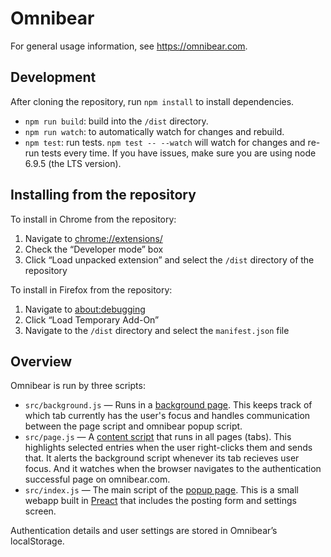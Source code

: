 # Omnibear

For general usage information, see https://omnibear.com.

## Development

After cloning the repository, run `npm install` to install dependencies.

- `npm run build`: build into the `/dist` directory.
- `npm run watch`: to automatically watch for changes and rebuild.
- `npm test`: run tests. `npm test -- --watch` will watch for changes and re-run tests every time. If you have issues, make sure you are using node 6.9.5 (the LTS version).

## Installing from the repository

To install in Chrome from the repository:

1.  Navigate to [chrome://extensions/](chrome://extensions/)
2.  Check the “Developer mode” box
3.  Click “Load unpacked extension” and select the `/dist` directory of the repository

To install in Firefox from the repository:

1.  Navigate to [about:debugging](about:debugging)
2.  Click “Load Temporary Add-On”
3.  Navigate to the `/dist` directory and select the `manifest.json` file

## Overview

Omnibear is run by three scripts:

- `src/background.js` — Runs in a [background page](https://developer.mozilla.org/en-US/Add-ons/WebExtensions/Anatomy_of_a_WebExtension#Background_scripts). This keeps track of which tab currently has the user's focus and handles communication between the page script and omnibear popup script.
- `src/page.js` — A [content script](https://developer.mozilla.org/en-US/Add-ons/WebExtensions/Anatomy_of_a_WebExtension#Content_scripts) that runs in all pages (tabs). This highlights selected entries when the user right-clicks them and sends that. It alerts the background script whenever its tab recieves user focus. And it watches when the browser navigates to the authentication successful page on omnibear.com.
- `src/index.js` — The main script of the [popup page](https://developer.mozilla.org/en-US/Add-ons/WebExtensions/Anatomy_of_a_WebExtension#Sidebars_popups_options_pages). This is a small webapp built in [Preact](https://preactjs.com/) that includes the posting form and settings screen.

Authentication details and user settings are stored in Omnibear’s localStorage.
